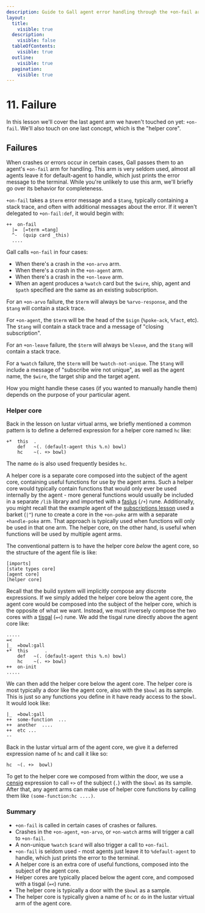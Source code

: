 ```yaml
---
description: Guide to Gall agent error handling through the +on-fail arm, covering failure scenarios (crashes in +on-agent, +on-arvo, +on-leave), error types, and helper core patterns.
layout:
  title:
    visible: true
  description:
    visible: false
  tableOfContents:
    visible: true
  outline:
    visible: true
  pagination:
    visible: true
---
```


# 11. Failure

In this lesson we'll cover the last agent arm we haven't touched on yet: `+on-fail`. We'll also touch on one last concept, which is the "helper core".

## Failures

When crashes or errors occur in certain cases, Gall passes them to an agent's `+on-fail` arm for handling. This arm is very seldom used, almost all agents leave it for default-agent to handle, which just prints the error message to the terminal. While you're unlikely to use this arm, we'll briefly go over its behavior for completeness.

`+on-fail` takes a `$term` error message and a `$tang`, typically containing a stack trace, and often with additional messages about the error. If it weren't delegated to `+on-fail:def`, it would begin with:

```hoon
++  on-fail
  |=  [=term =tang]
  ^-  (quip card _this)
  ....
```

Gall calls `+on-fail` in four cases:

* When there's a crash in the `+on-arvo` arm.
* When there's a crash in the `+on-agent` arm.
* When there's a crash in the `+on-leave` arm.
* When an agent produces a `%watch` card but the `$wire`, ship, agent and `$path` specified are the same as an existing subscription.

For an `+on-arvo` failure, the `$term` will always be `%arvo-response`, and the `$tang` will contain a stack trace.

For `+on-agent`, the `$term` will be the head of the `$sign` (`%poke-ack`, `%fact`, etc). The `$tang` will contain a stack trace and a message of "closing subscription".

For an `+on-leave` failure, the `$term` will always be `%leave`, and the `$tang` will contain a stack trace.

For a `%watch` failure, the `$term` will be `%watch-not-unique`. The `$tang` will include a message of "subscribe wire not unique", as well as the agent name, the `$wire`, the target ship and the target agent.

How you might handle these cases (if you wanted to manually handle them) depends on the purpose of your particular agent.

### Helper core <a href="#helper-core" id="helper-core"></a>

Back in the lesson on lustar virtual arms, we briefly mentioned a common pattern is to define a deferred expression for a helper core named `hc` like:

```hoon
+*  this  .
    def   ~(. (default-agent this %.n) bowl)
    hc    ~(. +> bowl)
```

The name `do` is also used frequently besides `hc`.

A helper core is a separate core composed into the subject of the agent core, containing useful functions for use by the agent arms. Such a helper core would typically contain functions that would only ever be used internally by the agent - more general functions would usually be included in a separate `/lib` library and imported with a [faslus](../../hoon/rune/fas.md#faslus) (`/+`) rune. Additionally, you might recall that the example agent of the [subscriptions lesson](./8-subscriptions.md) used a barket (`|^`) rune to create a core in the `+on-poke` arm with a separate `+handle-poke` arm. That approach is typically used when functions will only be used in that one arm. The helper core, on the other hand, is useful when functions will be used by multiple agent arms.

The conventional pattern is to have the helper core _below_ the agent core, so the structure of the agent file is like:

```
[imports]
[state types core]
[agent core]
[helper core]
```

Recall that the build system will implicitly compose any discrete expressions. If we simply added the helper core below the agent core, the agent core would be composed into the subject of the helper core, which is the opposite of what we want. Instead, we must inversely compose the two cores with a [tisgal](../../hoon/rune/tis.md#tisgal) (`=<`) rune. We add the tisgal rune directly above the agent core like:

```hoon
.....
=<
|_  =bowl:gall
+*  this      .
    def   ~(. (default-agent this %.n) bowl)
    hc    ~(. +> bowl)
++  on-init
.....
```

We can then add the helper core below the agent core. The helper core is most typically a door like the agent core, also with the `$bowl` as its sample. This is just so any functions you define in it have ready access to the `$bowl`. It would look like:

```hoon
|_  =bowl:gall
++  some-function  ...
++  another  ....
++  etc ...
--
```

Back in the lustar virtual arm of the agent core, we give it a deferred expression name of `hc` and call it like so:

```hoon
hc  ~(. +>  bowl)
```

To get to the helper core we composed from within the door, we use a [censig](../../hoon/rune/cen.md#censig) expression to call `+>` of the subject (`.`) with the `$bowl` as its sample. After that, any agent arms can make use of helper core functions by calling them like `(some-function:hc ....)`.

### Summary <a href="#summary" id="summary"></a>

* `+on-fail` is called in certain cases of crashes or failures.
* Crashes in the `+on-agent`, `+on-arvo`, or `+on-watch` arms will trigger a call to `+on-fail`.
* A non-unique `%watch` `$card` will also trigger a call to `+on-fail`.
* `+on-fail` is seldom used - most agents just leave it to `%default-agent` to handle, which just prints the error to the terminal.
* A helper core is an extra core of useful functions, composed into the subject of the agent core.
* Helper cores are typically placed below the agent core, and composed with a tisgal (`=<`) rune.
* The helper core is typically a door with the `$bowl` as a sample.
* The helper core is typically given a name of `hc` or `do` in the lustar virtual arm of the agent core.
